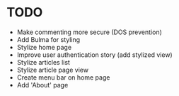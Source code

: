 # TODO

* Make commenting more secure (DOS prevention)
* Add Bulma for styling
* Stylize home page
* Improve user authentication story (add stylized view)
* Stylize articles list
* Stylize article page view
* Create menu bar on home page
* Add 'About' page
